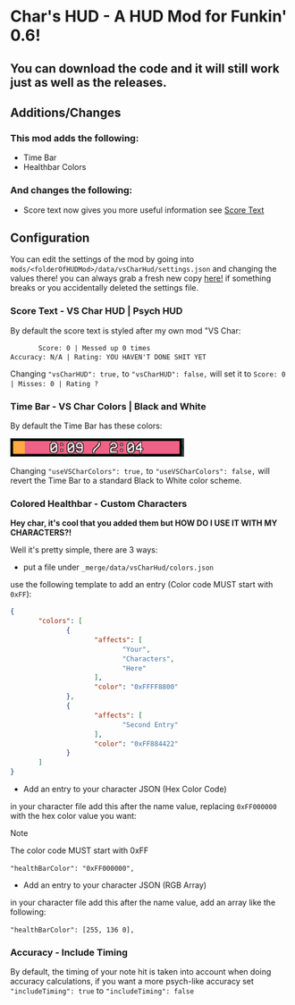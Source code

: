 # Char's HUD - A HUD Mod for Funkin' 0.6!

## You can download the code and it will still work just as well as the releases.

## Additions/Changes

### This mod adds the following:

- Time Bar
- Healthbar Colors

### And changes the following:

- Score text now gives you more useful information see [Score Text](#score-text---vs-char-hud--psych-hud)

## Configuration

You can edit the settings of the mod by going into `mods/<folderOfHUDMod>/data/vsCharHud/settings.json` and changing the values there!
you can always grab a fresh new copy [here!]("data/vsCharHud/settings.json") if something breaks or you accidentally deleted the settings file.

### Score Text - VS Char HUD | Psych HUD

By default the score text is styled after my own mod "VS Char:

```
       Score: 0 | Messed up 0 times
Accuracy: N/A | Rating: YOU HAVEN'T DONE SHIT YET
```

Changing `"vsCharHUD": true,` to `"vsCharHUD": false,` will set it to `Score: 0 | Misses: 0 | Rating ?`

### Time Bar - VS Char Colors | Black and White

By default the Time Bar has these colors:

![](docs/timeBar.png)

Changing `"useVSCharColors": true,` to `"useVSCharColors": false,` will revert the Time Bar to a standard Black to White color scheme.

### Colored Healthbar - Custom Characters

**Hey char, it's cool that you added them but HOW DO I USE IT WITH MY CHARACTERS?!**

Well it's pretty simple, there are 3 ways:

- put a file under `_merge/data/vsCharHud/colors.json`

use the following template to add an entry (Color code MUST start with `0xFF`):
```json
{
       "colors": [
              {
                     "affects": [
                            "Your",
                            "Characters",
                            "Here"
                     ],
                     "color": "0xFFFF8800"
              },
              {
                     "affects": [
                            "Second Entry"
                     ],
                     "color": "0xFF884422"
              }
       ]
}
```

- Add an entry to your character JSON (Hex Color Code)

in your character file add this after the name value, replacing `0xFF000000` with the hex color value you want:

> [!NOTE]
> The color code MUST start with 0xFF

`"healthBarColor": "0xFF000000",`

- Add an entry to your character JSON (RGB Array)

in your character file add this after the name value, add an array like the following:

`"healthBarColor": [255, 136 0],`


### Accuracy - Include Timing

By default, the timing of your note hit is taken into account when doing accuracy calculations, if you want a more psych-like accuracy set `"includeTiming": true` to `"includeTiming": false`